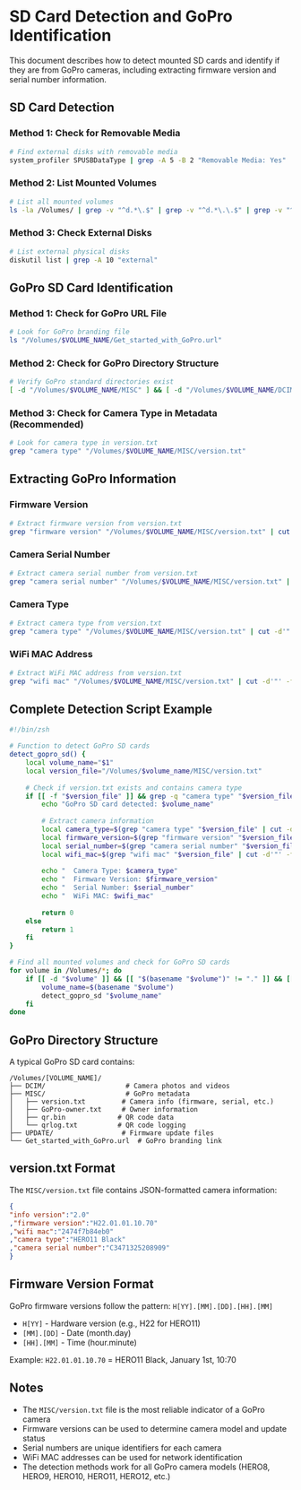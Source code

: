 # SD Card Detection and GoPro Identification

This document describes how to detect mounted SD cards and identify if they are from GoPro cameras, including extracting firmware version and serial number information.

## SD Card Detection

### Method 1: Check for Removable Media
```zsh
# Find external disks with removable media
system_profiler SPUSBDataType | grep -A 5 -B 2 "Removable Media: Yes"
```

### Method 2: List Mounted Volumes
```zsh
# List all mounted volumes
ls -la /Volumes/ | grep -v "^d.*\.$" | grep -v "^d.*\.\.$" | grep -v "^total"
```

### Method 3: Check External Disks
```zsh
# List external physical disks
diskutil list | grep -A 10 "external"
```

## GoPro SD Card Identification

### Method 1: Check for GoPro URL File
```zsh
# Look for GoPro branding file
ls "/Volumes/$VOLUME_NAME/Get_started_with_GoPro.url"
```

### Method 2: Check for GoPro Directory Structure
```zsh
# Verify GoPro standard directories exist
[ -d "/Volumes/$VOLUME_NAME/MISC" ] && [ -d "/Volumes/$VOLUME_NAME/DCIM" ]
```

### Method 3: Check for Camera Type in Metadata (Recommended)
```zsh
# Look for camera type in version.txt
grep "camera type" "/Volumes/$VOLUME_NAME/MISC/version.txt"
```

## Extracting GoPro Information

### Firmware Version
```zsh
# Extract firmware version from version.txt
grep "firmware version" "/Volumes/$VOLUME_NAME/MISC/version.txt" | cut -d'"' -f4
```

### Camera Serial Number
```zsh
# Extract camera serial number from version.txt
grep "camera serial number" "/Volumes/$VOLUME_NAME/MISC/version.txt" | cut -d'"' -f4
```

### Camera Type
```zsh
# Extract camera type from version.txt
grep "camera type" "/Volumes/$VOLUME_NAME/MISC/version.txt" | cut -d'"' -f4
```

### WiFi MAC Address
```zsh
# Extract WiFi MAC address from version.txt
grep "wifi mac" "/Volumes/$VOLUME_NAME/MISC/version.txt" | cut -d'"' -f4
```

## Complete Detection Script Example

```zsh
#!/bin/zsh

# Function to detect GoPro SD cards
detect_gopro_sd() {
    local volume_name="$1"
    local version_file="/Volumes/$volume_name/MISC/version.txt"
    
    # Check if version.txt exists and contains camera type
    if [[ -f "$version_file" ]] && grep -q "camera type" "$version_file"; then
        echo "GoPro SD card detected: $volume_name"
        
        # Extract camera information
        local camera_type=$(grep "camera type" "$version_file" | cut -d'"' -f4)
        local firmware_version=$(grep "firmware version" "$version_file" | cut -d'"' -f4)
        local serial_number=$(grep "camera serial number" "$version_file" | cut -d'"' -f4)
        local wifi_mac=$(grep "wifi mac" "$version_file" | cut -d'"' -f4)
        
        echo "  Camera Type: $camera_type"
        echo "  Firmware Version: $firmware_version"
        echo "  Serial Number: $serial_number"
        echo "  WiFi MAC: $wifi_mac"
        
        return 0
    else
        return 1
    fi
}

# Find all mounted volumes and check for GoPro SD cards
for volume in /Volumes/*; do
    if [[ -d "$volume" ]] && [[ "$(basename "$volume")" != "." ]] && [[ "$(basename "$volume")" != ".." ]]; then
        volume_name=$(basename "$volume")
        detect_gopro_sd "$volume_name"
    fi
done
```

## GoPro Directory Structure

A typical GoPro SD card contains:

```
/Volumes/[VOLUME_NAME]/
├── DCIM/                    # Camera photos and videos
├── MISC/                    # GoPro metadata
│   ├── version.txt         # Camera info (firmware, serial, etc.)
│   ├── GoPro-owner.txt     # Owner information
│   ├── qr.bin             # QR code data
│   └── qrlog.txt          # QR code logging
├── UPDATE/                 # Firmware update files
└── Get_started_with_GoPro.url  # GoPro branding link
```

## version.txt Format

The `MISC/version.txt` file contains JSON-formatted camera information:

```json
{
"info version":"2.0"
,"firmware version":"H22.01.01.10.70"
,"wifi mac":"2474f7b84eb0"
,"camera type":"HERO11 Black"
,"camera serial number":"C3471325208909"
}
```

## Firmware Version Format

GoPro firmware versions follow the pattern: `H[YY].[MM].[DD].[HH].[MM]`

- `H[YY]` - Hardware version (e.g., H22 for HERO11)
- `[MM].[DD]` - Date (month.day)
- `[HH].[MM]` - Time (hour.minute)

Example: `H22.01.01.10.70` = HERO11 Black, January 1st, 10:70

## Notes

- The `MISC/version.txt` file is the most reliable indicator of a GoPro camera
- Firmware versions can be used to determine camera model and update status
- Serial numbers are unique identifiers for each camera
- WiFi MAC addresses can be used for network identification
- The detection methods work for all GoPro camera models (HERO8, HERO9, HERO10, HERO11, HERO12, etc.) 